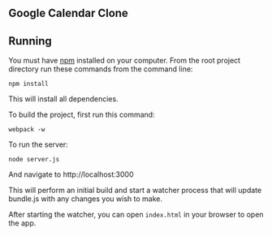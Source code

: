 ## Google Calendar Clone

## Running

You must have [npm](https://www.npmjs.org/) installed on your computer.
From the root project directory run these commands from the command line:

`npm install`

This will install all dependencies.

To build the project, first run this command:

`webpack -w`

To run the server:

`node server.js`

And navigate to http://localhost:3000

This will perform an initial build and start a watcher process that will
update bundle.js with any changes you wish to make.

After starting the watcher, you can open `index.html` in your browser to
open the app.

